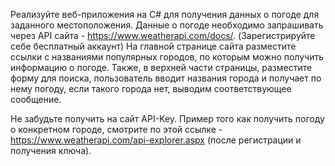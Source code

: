 Реализуйте веб-приложения на C# для получения данных о погоде для заданного местоположения. Данные о погоде необходимо запрашивать через API сайта - https://www.weatherapi.com/docs/. (Зарегистрируйте себе бесплатный аккаунт)
На главной странице сайта разместите ссылки с названиями популярных городов, по которым можно получить информацию о погоде. Также, в верхней части страницы, разместите форму для поиска, пользователь вводит названия города и получает по нему погоду, если такого города нет, выводим соответствующее сообщение.

Не забудьте получить на сайт API-Key.
Пример того как получить погоду о конкретном городе, смотрите по этой ссылке - https://www.weatherapi.com/api-explorer.aspx
(после регистрации и получения ключа).
